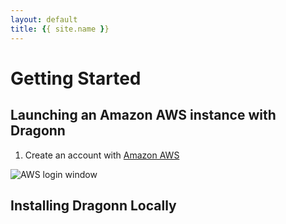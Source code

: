 ```yaml
---
layout: default
title: {{ site.name }}
---
```


# Getting Started 

## Launching an Amazon AWS instance with Dragonn 

1. Create an account with [Amazon AWS](<http://www.aws.amazon.com>)

![AWS login window](https://github.com/annashcherbina/dragonn/blob/gh-pages-jekyll/images/aws_login.png "AWS Login Window")

## Installing Dragonn Locally 
